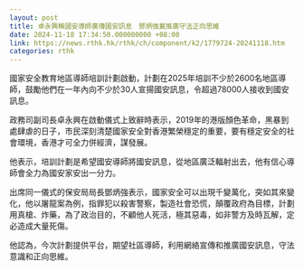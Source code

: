 ```yaml
---
layout: post
title: 卓永興稱國安導師廣傳國安訊息　鄧炳強冀推廣守法正向思維
date: 2024-11-18 17:34:50.000000000 +08:00
link: https://news.rthk.hk/rthk/ch/component/k2/1779724-20241118.htm
categories: rthk
---
```


國家安全教育地區導師培訓計劃啟動，計劃在2025年培訓不少於2600名地區導師，鼓勵他們在一年內向不少於30人宣揚國安訊息，令超過78000人接收到國安訊息。

政務司副司長卓永興在啟動儀式上致辭時表示，2019年的港版顏色革命，黑暴到處肆虐的日子，市民深刻清楚國家安全對香港繁榮穩定的重要，要有穩定安全的社會環境，香港才可全力併經濟，謀發展。

他表示，培訓計劃是希望國安導師將國安訊息，從地區廣泛輻射出去，他有信心導師會全力為國安家安出一分力。

出席同一儀式的保安局局長鄧炳強表示，國家安全可以出現千變萬化，突如其來變化，他以屠龍案為例，指罪犯以殺害警察，製造社會恐慌，顛覆政府為目標，計劃用真槍、炸藥，為了政治目的，不顧他人死活，極其惡毒，如非警方及時瓦解，定必造成大量死傷。

他認為，今次計劃提供平台，期望社區導師，利用網絡宣傳和推廣國安訊息，守法意識和正向思維。
